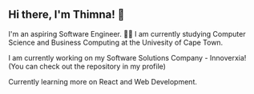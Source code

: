 ## Hi there, I'm Thimna! 👋

I'm an aspiring Software Engineer. 👩‍💻
I am currently studying Computer Science and Business Computing at the Univesity of Cape Town.

I am currently working on my Software Solutions Company - Innoverxia! (You can check out the repository in my profile)

Currently learning more on React and Web Development.

<!--
**ThimnaShushu/ThimnaShushu** is a ✨ _special_ ✨ repository because its `README.md` (this file) appears on your GitHub profile.

Here are some ideas to get you started:

- 🔭 I’m currently working on ...
- 🌱 I’m currently learning ...
- 👯 I’m looking to collaborate on ...
- 🤔 I’m looking for help with ...
- 💬 Ask me about ...
- 📫 How to reach me: ...
- 😄 Pronouns: ...
- ⚡ Fun fact: ...
-->
